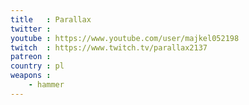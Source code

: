 ```yaml
---
title   : Parallax
twitter :
youtube : https://www.youtube.com/user/majkel052198
twitch  : https://www.twitch.tv/parallax2137
patreon :
country : pl
weapons :
    - hammer
---
```

